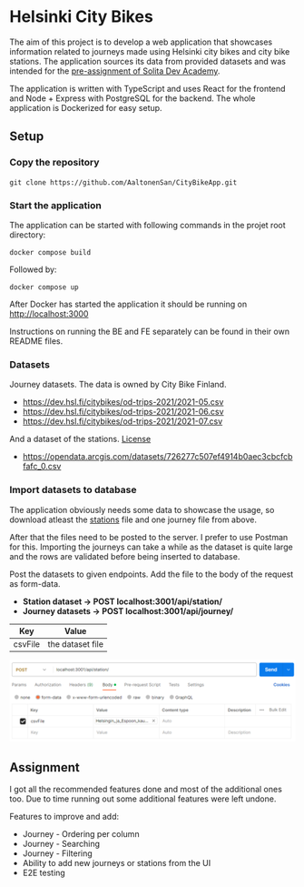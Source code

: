 # Helsinki City Bikes

The aim of this project is to develop a web application that showcases information related to journeys made using Helsinki city bikes and city bike stations. The application sources its data from provided datasets and was intended for the [pre-assignment of Solita Dev Academy](https://github.com/solita/dev-academy-2023-exercise).

The application is written with TypeScript and uses React for the frontend and Node + Express with PostgreSQL for the backend. The whole application is Dockerized for easy setup.

## Setup

### Copy the repository

```
git clone https://github.com/AaltonenSan/CityBikeApp.git
```

### Start the application

The application can be started with following commands in the projet root directory:

```
docker compose build
```

Followed by:

```
docker compose up
```

After Docker has started the application it should be running on <http://localhost:3000>

Instructions on running the BE and FE separately can be found in their own README files.

### Datasets

Journey datasets. The data is owned by City Bike Finland.

- <https://dev.hsl.fi/citybikes/od-trips-2021/2021-05.csv>
- <https://dev.hsl.fi/citybikes/od-trips-2021/2021-06.csv>
- <https://dev.hsl.fi/citybikes/od-trips-2021/2021-07.csv>

And a dataset of the stations. [License](https://www.avoindata.fi/data/en/dataset/hsl-n-kaupunkipyoraasemat/resource/a23eef3a-cc40-4608-8aa2-c730d17e8902)

- <https://opendata.arcgis.com/datasets/726277c507ef4914b0aec3cbcfcbfafc_0.csv>

### Import datasets to database

The application obviously needs some data to showcase the usage, so download atleast the [stations](https://opendata.arcgis.com/datasets/726277c507ef4914b0aec3cbcfcbfafc_0.csv) file and one journey file from above.

After that the files need to be posted to the server. I prefer to use Postman for this. Importing the journeys can take a while as the dataset is quite large and the rows are validated before being inserted to database.

Post the datasets to given endpoints. Add the file to the body of the request as form-data.

- <b>Station dataset -> POST localhost:3001/api/station/ </b>
- <b>Journey datasets -> POST localhost:3001/api/journey/ </b>

| Key     | Value            |
| ------- | ---------------- |
| csvFile | the dataset file |

![Postman instructions](backend/images/stations_post.png)

## Assignment

I got all the recommended features done and most of the additional ones too. Due to time running out some additional features were left undone.

Features to improve and add:

- Journey - Ordering per column
- Journey - Searching
- Journey - Filtering
- Ability to add new journeys or stations from the UI
- E2E testing
